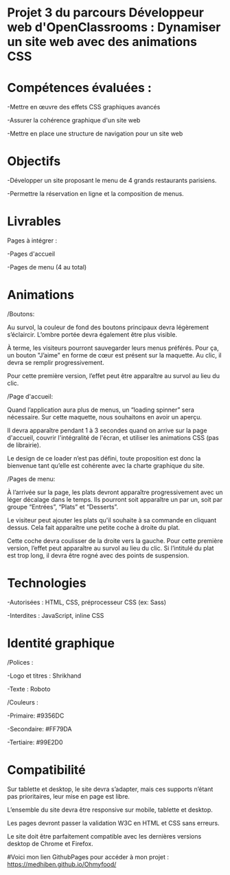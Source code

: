 # Projet 3 du parcours Développeur web d'OpenClassrooms : Dynamiser un site web avec des animations CSS

# Compétences évaluées :

-Mettre en œuvre des effets CSS graphiques avancés

-Assurer la cohérence graphique d'un site web

-Mettre en place une structure de navigation pour un site web

# Objectifs

-Développer un site proposant le menu de 4 grands restaurants parisiens.

-Permettre la réservation en ligne et la composition de menus.

# Livrables
Pages à intégrer :

-Pages d'accueil

-Pages de menu (4 au total)

# Animations

/Boutons:

Au survol, la couleur de fond des boutons principaux devra légèrement s’éclaircir. L’ombre portée devra également être plus visible.

À terme, les visiteurs pourront sauvegarder leurs menus préférés. Pour ça, un bouton "J’aime" en forme de cœur est présent sur la maquette. Au clic, il devra se remplir progressivement. 

Pour cette première version, l’effet peut être apparaître au survol au lieu du clic.

/Page d'accueil:

Quand l’application aura plus de menus, un “loading spinner” sera nécessaire. Sur cette maquette, nous souhaitons en avoir un aperçu. 

Il devra apparaître pendant 1 à 3 secondes quand on arrive sur la page d'accueil, couvrir l'intégralité de l'écran, et utiliser les animations CSS (pas de librairie). 

Le design de ce loader n’est pas défini, toute proposition est donc la bienvenue tant qu’elle est cohérente avec la charte graphique du site.


/Pages de menu:

À l’arrivée sur la page, les plats devront apparaître progressivement avec un léger décalage dans le temps. Ils pourront soit apparaître un par un, soit par groupe “Entrées”, “Plats” et “Desserts”.

Le visiteur peut ajouter les plats qu'il souhaite à sa commande en cliquant dessus. Cela fait apparaître une petite coche à droite du plat. 

Cette coche devra coulisser de la droite vers la gauche. Pour cette première version, l’effet peut apparaître au survol au lieu du clic. Si l’intitulé du plat est trop long, il devra être rogné avec des points de suspension.

# Technologies

-Autorisées : HTML, CSS, préprocesseur CSS (ex: Sass)

-Interdites : JavaScript, inline CSS

# Identité graphique

/Polices :

-Logo et titres : Shrikhand

-Texte : Roboto

/Couleurs :

-Primaire: #9356DC

-Secondaire: #FF79DA

-Tertiaire: #99E2D0

# Compatibilité

Sur tablette et desktop, le site devra s’adapter, mais ces supports n’étant pas prioritaires, leur mise en page est libre.

L’ensemble du site devra être responsive sur mobile, tablette et desktop.

Les pages devront passer la validation W3C en HTML et CSS sans erreurs.

Le site doit être parfaitement compatible avec les dernières versions desktop de Chrome et Firefox.

#Voici mon lien GithubPages pour accéder à mon projet : https://medhiben.github.io/Ohmyfood/
